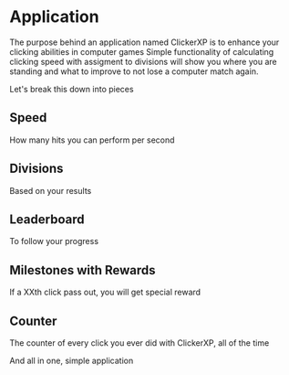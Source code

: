 # Application

The purpose behind an application named ClickerXP is to enhance your clicking abilities in computer games
Simple functionality of calculating clicking speed with assigment to divisions will show you where you are standing and what to improve to not lose a computer match again.

Let's break this down into pieces

## Speed
How many hits you can perform per second

## Divisions
Based on your results 

## Leaderboard
To follow your progress

## Milestones with Rewards
If a XXth click pass out, you will get special reward  

## Counter 
The counter of every click you ever did with ClickerXP, all of the time 

And all in one, simple application
